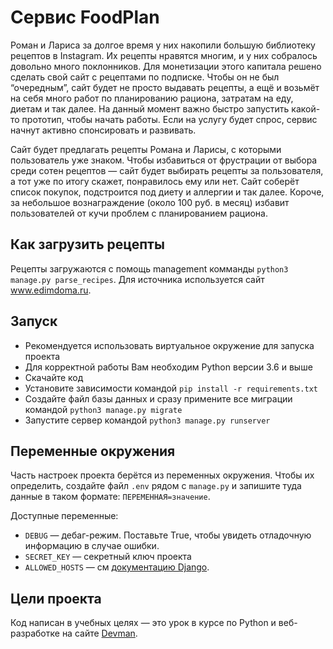 # Сервис FoodPlan

Роман и Лариса за долгое время у них накопили большую библиотеку рецептов в 
Instagram. Их рецепты нравятся многим, и у них собралось довольно много 
поклонников. Для монетизации этого капитала решено сделать свой сайт с рецептами
по подписке. Чтобы он не  был “очередным”, сайт будет не просто выдавать 
рецепты, а ещё и возьмёт на себя много работ по планированию рациона, затратам
на еду, диетам и так далее. На данный момент важно быстро запустить какой-то 
прототип, чтобы начать работы. Если на услугу будет спрос, сервис начнут активно
спонсировать и развивать.

Сайт будет предлагать рецепты Романа и Ларисы, с которыми пользователь уже 
знаком. Чтобы избавиться от фрустрации от выбора среди сотен рецептов — сайт 
будет выбирать рецепты за пользователя, а тот уже по итогу скажет, понравилось 
ему или нет. Сайт соберёт список покупок, подстроится под диету и аллергии и 
так далее. Короче, за небольшое вознаграждение (около 100 руб. в месяц) избавит
пользователей от кучи проблем с планированием рациона.

## Как загрузить рецепты

Рецепты загружаются с помощь management комманды ```python3 manage.py parse_recipes```. Для источника используется сайт www.edimdoma.ru.

## Запуск

- Рекомендуется использовать виртуальное окружение для запуска проекта
- Для корректной работы Вам необходим Python версии 3.6 и выше
- Скачайте код
- Установите зависимости командой `pip install -r requirements.txt`
- Создайте файл базы данных и сразу примените все миграции командой `python3 manage.py migrate`
- Запустите сервер командой `python3 manage.py runserver`

## Переменные окружения

Часть настроек проекта берётся из переменных окружения. Чтобы их определить, 
создайте файл `.env` рядом с `manage.py` и запишите туда данные в таком 
формате: `ПЕРЕМЕННАЯ=значение`.

Доступные переменные:
- `DEBUG` — дебаг-режим. Поставьте True, чтобы увидеть отладочную информацию в случае ошибки.
- `SECRET_KEY` — секретный ключ проекта
- `ALLOWED_HOSTS` — см [документацию Django](https://docs.djangoproject.com/en/3.1/ref/settings/#allowed-hosts).

## Цели проекта

Код написан в учебных целях — это урок в курсе по Python и веб-разработке на сайте [Devman](https://dvmn.org).

